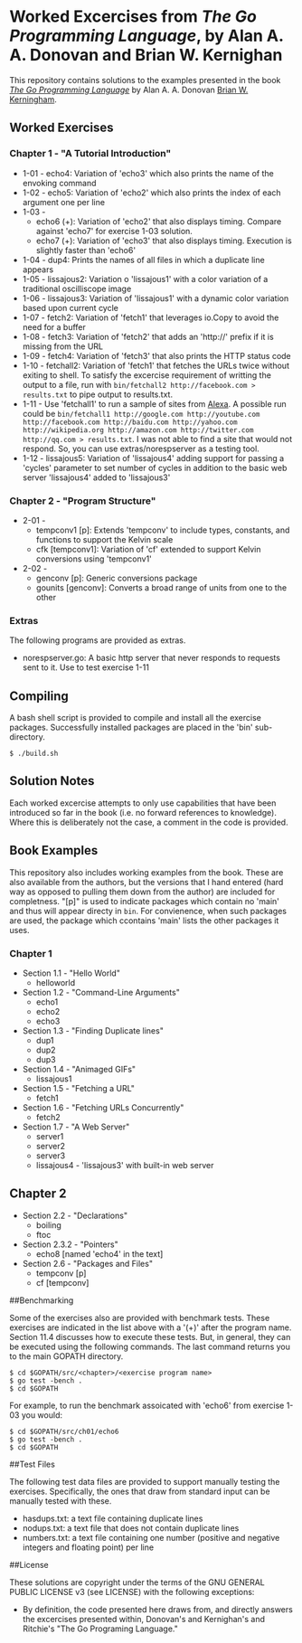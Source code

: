 Worked Excercises from _The Go Programming Language_, by Alan A. A. Donovan and Brian W. Kernighan 
=======

This repository contains solutions to the examples presented in the book
[_The Go Programming Language_](http://www.gopl.io) by Alan A. A. Donovan [Brian W. Kerningham](https://en.wikipedia.org/wiki/Brian_Kernighan).

## Worked Exercises

### Chapter 1 - "A Tutorial Introduction"

* 1-01 - echo4:  Variation of 'echo3' which also prints the name of the envoking command
* 1-02 - echo5:  Variation of 'echo2' which also prints the index of each argument one per line
* 1-03 -
  * echo6 (+):  Variation of 'echo2' that also displays timing. Compare against 'echo7' for exercise 1-03 solution.
  * echo7 (+):  Variation of 'echo3' that also displays timing. Execution is slightly faster than 'echo6'
* 1-04 - dup4:  Prints the names of all files in which a duplicate line appears
* 1-05 - lissajous2:  Variation o 'lissajous1' with a color variation of a traditional oscilliscope image
* 1-06 - lissajous3:  Variation of 'lissajous1' with a dynamic color variation based upon current cycle
* 1-07 - fetch2:  Variation of 'fetch1' that leverages io.Copy to avoid the need for a buffer
* 1-08 - fetch3:  Variation of 'fetch2' that adds an 'http://' prefix if it is missing from the URL
* 1-09 - fetch4:  Variation of 'fetch3' that also prints the HTTP status code
* 1-10 - fetchall2:  Variation of 'fetch1' that fetches the URLs twice without exiting to shell. To satisfy the excercise requirement of writting the output to a file, run with `bin/fetchall2 http://facebook.com > results.txt` to pipe output to results.txt.
* 1-11 - Use 'fetchall1' to run a sample of sites from [Alexa](http://www.alexa.com/topsites). A possible run could be `bin/fetchall1 http://google.com http://youtube.com http://facebook.com http://baidu.com http://yahoo.com http://wikipedia.org http://amazon.com http://twitter.com http://qq.com > results.txt`. I was not able to find a site that would not respond.  So, you can use extras/norespserver as a testing tool.
* 1-12 - lissajous5:  Variation of 'lissajous4' adding support for passing a 'cycles' parameter to set number of cycles in addition to the basic web server 'lissajous4' added to 'lissajous3'

### Chapter 2 - "Program Structure"

* 2-01 -
  * tempconv1 [p]:  Extends 'tempconv' to include types, constants, and functions to support the Kelvin scale
  * cfk [tempconv1]: Variation of 'cf' extended to support Kelvin conversions using 'tempconv1'  
* 2-02 -
  * genconv [p]:  Generic conversions package
  * gounits [genconv]:  Converts a broad range of units from one to the other

### Extras

The following programs are provided as extras.

* norespserver.go:  A basic http server that never responds to requests sent to it.  Use to test exercise 1-11

## Compiling

A bash shell script is provided to compile and install all the exercise packages.  Successfully installed packages are placed in the 'bin' sub-directory.

    $ ./build.sh

## Solution Notes

Each worked excercise attempts to only use capabilities that have been introduced so far in the book (i.e. no forward references to knowledge).  Where this is deliberately not the case, a comment in the code is provided.

## Book Examples

This repository also includes working examples from the book.  These are also available from the authors, but the versions that I hand entered (hard way as opposed to pulling them down from the author) are included for completness. "[p]" is used to indicate packages which contain no 'main' and thus will appear directy in `bin`.  For convienence, when such packages are used, the package which ccontains 'main' lists the other packages it uses.

### Chapter 1

* Section 1.1 - "Hello World"
  * helloworld
* Section 1.2 - "Command-Line Arguments"
  * echo1
  * echo2
  * echo3
* Section 1.3 - "Finding Duplicate lines"
  * dup1
  * dup2
  * dup3
* Section 1.4 - "Animaged GIFs"
  * lissajous1
* Section 1.5 - "Fetching a URL"
  * fetch1
* Section 1.6 - "Fetching URLs Concurrently"
  * fetch2
* Section 1.7 - "A Web Server"
  * server1
  * server2
  * server3
  * lissajous4 - 'lissajous3' with built-in web server 

## Chapter 2

* Section 2.2 - "Declarations"
  * boiling
  * ftoc
* Section 2.3.2 - "Pointers"
  * echo8 [named 'echo4' in the text]
* Section 2.6 - "Packages and Files"
  * tempconv [p]
  * cf [tempconv]

##Benchmarking

Some of the exercises also are provided with benchmark tests.  These exercises are indicated in the list above  with a '(+)' after the program name.  Section 11.4 discusses how to execute these tests.  But, in general, they can be executed using the following commands.  The last command returns you to the main GOPATH directory.

    $ cd $GOPATH/src/<chapter>/<exercise program name>
    $ go test -bench .
    $ cd $GOPATH

For example, to run the benchmark assoicated with 'echo6' from exercise 1-03 you would:

    $ cd $GOPATH/src/ch01/echo6
    $ go test -bench .
    $ cd $GOPATH

##Test Files

The following test data files are provided to support manually testing the exercises. Specifically, the ones that draw from standard input can be manually tested with these.

* hasdups.txt: a text file containing duplicate lines
* nodups.txt: a text file that does not contain duplicate lines
* numbers.txt: a text file containing one number (positive and negative integers and floating point) per line

##License

These solutions are copyright under the terms of the GNU GENERAL PUBLIC LICENSE v3 (see LICENSE) with the following exceptions:

* By definition, the code presented here draws from, and directly answers the excercises presented within, Donovan's and Kernighan's and Ritchie's "The Go Programing Language."
